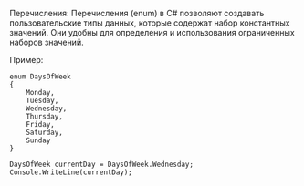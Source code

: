 Перечисления:
Перечисления (enum) в C# позволяют создавать пользовательские типы данных,
которые содержат набор константных значений.
Они удобны для определения и использования ограниченных наборов значений. 

Пример:

```
enum DaysOfWeek
{
    Monday,
    Tuesday,
    Wednesday,
    Thursday,
    Friday,
    Saturday,
    Sunday
}

DaysOfWeek currentDay = DaysOfWeek.Wednesday;
Console.WriteLine(currentDay);
```
